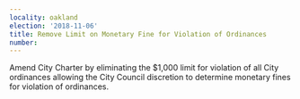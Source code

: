 ```yaml
---
locality: oakland
election: '2018-11-06'
title: Remove Limit on Monetary Fine for Violation of Ordinances
number: 
---
```

Amend City Charter by eliminating the $1,000 limit for violation of all City ordinances allowing the City Council discretion to determine monetary fines for violation of ordinances.
